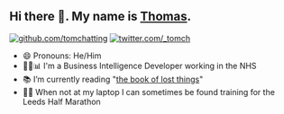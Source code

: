 ## Hi there 👋. My name is [Thomas](https://tomwillgoto.space).

[![github.com/tomchatting](https://img.shields.io/badge/GitHub-%40tomchatting-brightgreen?style=flat)](https://github.com/tomchatting) [![twitter.com/\_tomch](https://img.shields.io/badge/Twitter-%40__tomch-blue?style=flat)](https://twitter.com/_tomch)

- 😄 Pronouns: He/Him
- 👩‍💻📊 I'm a Business Intelligence Developer working in the NHS
- 📚 I’m currently reading "[the book of lost things](https://www.goodreads.com/book/show/69136.The_Book_of_Lost_Things)"
- 🏃‍♂️ When not at my laptop I can sometimes be found training for the Leeds Half Marathon
